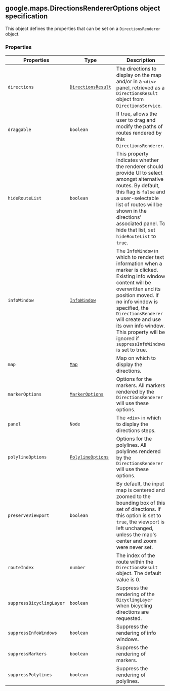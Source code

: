 <h2 id="DirectionsRendererOptions">
google.maps.DirectionsRendererOptions
object specification
</h2><p>This object defines the properties that can be set on a <code>DirectionsRenderer</code> object.</p><h3>Properties</h3><table summary="interface DirectionsRendererOptions - Properties" width="100%">
<thead>
<tr><th>Properties</th>
<th>Type</th>
<th>Description</th>
</tr></thead>
<tbody>
<tr>
<td><code>directions</code></td>
<td><code><a href="#DirectionsResult">DirectionsResult</a></code></td>
<td>The directions to display on the map and/or in a <code>&lt;div&gt;</code> panel, retrieved as a <code>DirectionsResult</code> object from <code>DirectionsService</code>.</td>
</tr>
<tr>
<td><code>draggable</code></td>
<td><code>boolean</code></td>
<td>If true, allows the user to drag and modify the paths of routes rendered by this <code>DirectionsRenderer</code>.</td>
</tr>
<tr>
<td><code>hideRouteList</code></td>
<td><code>boolean</code></td>
<td>This property indicates whether the renderer should provide UI to select amongst alternative routes. By default, this flag is <code>false</code> and a user-selectable list of routes will be shown in the directions' associated panel. To hide that list, set <code>hideRouteList</code> to <code>true</code>.</td>
</tr>
<tr>
<td><code>infoWindow</code></td>
<td><code><a href="#InfoWindow">InfoWindow</a></code></td>
<td>The <code>InfoWindow</code> in which to render text information when a marker is clicked. Existing info window content will be overwritten and its position moved. If no info window is specified, the <code>DirectionsRenderer</code> will create and use its own info window. This property will be ignored if <code>suppressInfoWindows</code> is set to true.</td>
</tr>
<tr>
<td><code>map</code></td>
<td><code><a href="#Map">Map</a></code></td>
<td>Map on which to display the directions.</td>
</tr>
<tr>
<td><code>markerOptions</code></td>
<td><code><a href="#MarkerOptions">MarkerOptions</a></code></td>
<td>Options for the markers. All markers rendered by the <code>DirectionsRenderer</code> will use these options.</td>
</tr>
<tr>
<td><code>panel</code></td>
<td><code>Node</code></td>
<td>The <code>&lt;div&gt;</code> in which to display the directions steps.</td>
</tr>
<tr>
<td><code>polylineOptions</code></td>
<td><code><a href="#PolylineOptions">PolylineOptions</a></code></td>
<td>Options for the polylines. All polylines rendered by the <code>DirectionsRenderer</code> will use these options.</td>
</tr>
<tr>
<td><code>preserveViewport</code></td>
<td><code>boolean</code></td>
<td>By default, the input map is centered and zoomed to the bounding box of this set of directions. If this option is set to <code>true</code>, the viewport is left unchanged, unless the map's center and zoom were never set.</td>
</tr>
<tr>
<td><code>routeIndex</code></td>
<td><code>number</code></td>
<td>The index of the route within the <code>DirectionsResult</code> object. The default value is 0.</td>
</tr>
<tr>
<td><code>suppressBicyclingLayer</code></td>
<td><code>boolean</code></td>
<td>Suppress the rendering of the <code>BicyclingLayer</code> when bicycling directions are requested.</td>
</tr>
<tr>
<td><code>suppressInfoWindows</code></td>
<td><code>boolean</code></td>
<td>Suppress the rendering of info windows.</td>
</tr>
<tr>
<td><code>suppressMarkers</code></td>
<td><code>boolean</code></td>
<td>Suppress the rendering of markers.</td>
</tr>
<tr>
<td><code>suppressPolylines</code></td>
<td><code>boolean</code></td>
<td>Suppress the rendering of polylines.</td>
</tr>
</tbody>
</table>